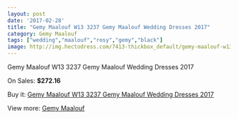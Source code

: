 ```yaml
---
layout: post
date: '2017-02-28'
title: "Gemy Maalouf W13 3237 Gemy Maalouf Wedding Dresses 2017"
category: Gemy Maalouf
tags: ["wedding","maalouf","rosy","gemy","black"]
image: http://img.hectodress.com/7413-thickbox_default/gemy-maalouf-w13-3237-gemy-maalouf-wedding-dresses-2013.jpg
---
```

Gemy Maalouf W13 3237 Gemy Maalouf Wedding Dresses 2017

On Sales: **$272.16**
<a href="https://www.hectodress.com/gemy-maalouf/3672-gemy-maalouf-w13-3237-gemy-maalouf-wedding-dresses-2013.html"><amp-img layout="responsive" width="600" height="600" src="//img.hectodress.com/7413-thickbox_default/gemy-maalouf-w13-3237-gemy-maalouf-wedding-dresses-2013.jpg" alt="Gemy Maalouf W13 3237 Gemy Maalouf Wedding Dresses 2017 0" /></a>
<a href="https://www.hectodress.com/gemy-maalouf/3672-gemy-maalouf-w13-3237-gemy-maalouf-wedding-dresses-2013.html"><amp-img layout="responsive" width="600" height="600" src="//img.hectodress.com/7414-thickbox_default/gemy-maalouf-w13-3237-gemy-maalouf-wedding-dresses-2013.jpg" alt="Gemy Maalouf W13 3237 Gemy Maalouf Wedding Dresses 2017 1" /></a>

Buy it: [Gemy Maalouf W13 3237 Gemy Maalouf Wedding Dresses 2017](https://www.hectodress.com/gemy-maalouf/3672-gemy-maalouf-w13-3237-gemy-maalouf-wedding-dresses-2013.html "Gemy Maalouf W13 3237 Gemy Maalouf Wedding Dresses 2017")

View more: [Gemy Maalouf](https://www.hectodress.com/64-gemy-maalouf "Gemy Maalouf")